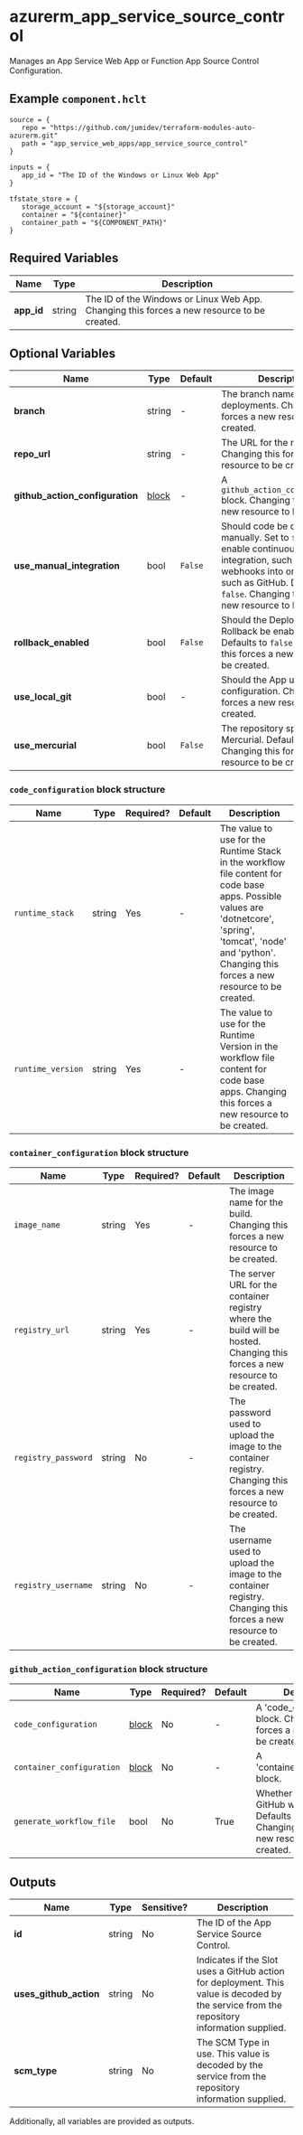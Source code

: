 # azurerm_app_service_source_control

Manages an App Service Web App or Function App Source Control Configuration.

## Example `component.hclt`

```hcl
source = {
   repo = "https://github.com/jumidev/terraform-modules-auto-azurerm.git"   
   path = "app_service_web_apps/app_service_source_control"   
}

inputs = {
   app_id = "The ID of the Windows or Linux Web App"   
}

tfstate_store = {
   storage_account = "${storage_account}"   
   container = "${container}"   
   container_path = "${COMPONENT_PATH}"   
}

```

## Required Variables

| Name | Type |  Description |
| ---- | --------- |  ----------- |
| **app_id** | string |  The ID of the Windows or Linux Web App. Changing this forces a new resource to be created. | 

## Optional Variables

| Name | Type |  Default  |  Description |
| ---- | --------- |  ----------- | ----------- |
| **branch** | string |  -  |  The branch name to use for deployments. Changing this forces a new resource to be created. | 
| **repo_url** | string |  -  |  The URL for the repository. Changing this forces a new resource to be created. | 
| **github_action_configuration** | [block](#github_action_configuration-block-structure) |  -  |  A `github_action_configuration` block. Changing this forces a new resource to be created. | 
| **use_manual_integration** | bool |  `False`  |  Should code be deployed manually. Set to `false` to enable continuous integration, such as webhooks into online repos such as GitHub. Defaults to `false`. Changing this forces a new resource to be created. | 
| **rollback_enabled** | bool |  `False`  |  Should the Deployment Rollback be enabled? Defaults to `false`. Changing this forces a new resource to be created. | 
| **use_local_git** | bool |  -  |  Should the App use local Git configuration. Changing this forces a new resource to be created. | 
| **use_mercurial** | bool |  `False`  |  The repository specified is Mercurial. Defaults to `false`. Changing this forces a new resource to be created. | 

### `code_configuration` block structure

| Name | Type | Required? | Default | Description |
| ---- | ---- | --------- | ------- | ----------- |
| `runtime_stack` | string | Yes | - | The value to use for the Runtime Stack in the workflow file content for code base apps. Possible values are 'dotnetcore', 'spring', 'tomcat', 'node' and 'python'. Changing this forces a new resource to be created. |
| `runtime_version` | string | Yes | - | The value to use for the Runtime Version in the workflow file content for code base apps. Changing this forces a new resource to be created. |

### `container_configuration` block structure

| Name | Type | Required? | Default | Description |
| ---- | ---- | --------- | ------- | ----------- |
| `image_name` | string | Yes | - | The image name for the build. Changing this forces a new resource to be created. |
| `registry_url` | string | Yes | - | The server URL for the container registry where the build will be hosted. Changing this forces a new resource to be created. |
| `registry_password` | string | No | - | The password used to upload the image to the container registry. Changing this forces a new resource to be created. |
| `registry_username` | string | No | - | The username used to upload the image to the container registry. Changing this forces a new resource to be created. |

### `github_action_configuration` block structure

| Name | Type | Required? | Default | Description |
| ---- | ---- | --------- | ------- | ----------- |
| `code_configuration` | [block](#code_configuration-block-structure) | No | - | A 'code_configuration' block. Changing this forces a new resource to be created. |
| `container_configuration` | [block](#container_configuration-block-structure) | No | - | A 'container_configuration' block. |
| `generate_workflow_file` | bool | No | True | Whether to generate the GitHub work flow file. Defaults to 'true'. Changing this forces a new resource to be created. |



## Outputs

| Name | Type | Sensitive? | Description |
| ---- | ---- | --------- | --------- |
| **id** | string | No  | The ID of the App Service Source Control. | 
| **uses_github_action** | string | No  | Indicates if the Slot uses a GitHub action for deployment. This value is decoded by the service from the repository information supplied. | 
| **scm_type** | string | No  | The SCM Type in use. This value is decoded by the service from the repository information supplied. | 

Additionally, all variables are provided as outputs.
